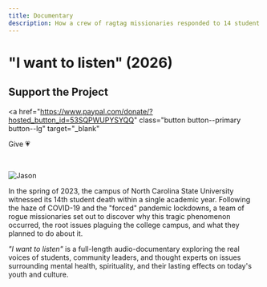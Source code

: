 ```yaml
---
title: Documentary
description: How a crew of ragtag missionaries responded to 14 student deaths at a top American university.
---
```


# "I want to listen" (2026)

## Support the Project

<a
  href="https://www.paypal.com/donate/?hosted_button_id=53SQPWUPYSYQQ"
  class="button button--primary button--lg"
  target="_blank"
>
  Give 💗
</a>

<br />

![Jason](/img/audible.png)

In the spring of 2023, the campus of North Carolina State University witnessed its 14th student death within a single academic year. Following the haze of COVID-19 and the "forced" pandemic lockdowns, a team of rogue missionaries set out to discover why this tragic phenomenon occurred, the root issues plaguing the college campus, and what they planned to do about it.

*"I want to listen"* is a full-length audio-documentary exploring the real voices of students, community leaders, and thought experts on issues surrounding mental health, spirituality, and their lasting effects on today's youth and culture.
